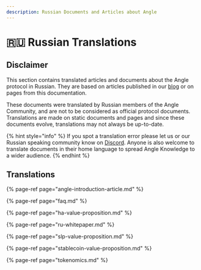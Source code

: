 ```yaml
---
description: Russian Documents and Articles about Angle
---
```


# 🇷🇺 Russian Translations

## Disclaimer

This section contains translated articles and documents about the Angle protocol in Russian. They are based on articles published in our [blog](https://blog.angle.money) or on pages from this documentation.

These documents were translated by Russian members of the Angle Community, and are not to be considered as official protocol documents. Translations are made on static documents and pages and since these documents evolve, translations may not always be up-to-date.

{% hint style="info" %}
If you spot a translation error please let us or our Russian speaking community know on [Discord](https://discord.gg/kzBp32ZNK7). Anyone is also welcome to translate documents in their home language to spread Angle Knowledge to a wider audience.
{% endhint %}

## Translations

{% page-ref page="angle-introduction-article.md" %}

{% page-ref page="faq.md" %}

{% page-ref page="ha-value-proposition.md" %}

{% page-ref page="ru-whitepaper.md" %}

{% page-ref page="slp-value-proposition.md" %}

{% page-ref page="stablecoin-value-proposition.md" %}

{% page-ref page="tokenomics.md" %}
